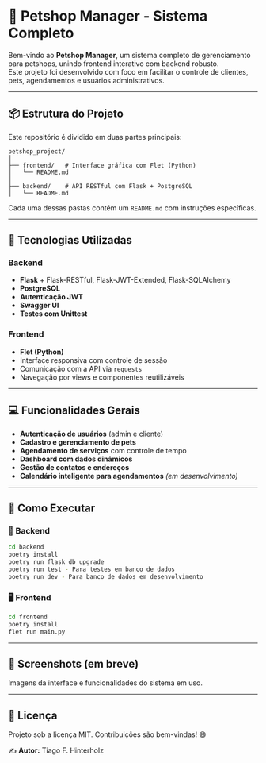 # 🐾 Petshop Manager - Sistema Completo

Bem-vindo ao **Petshop Manager**, um sistema completo de gerenciamento para petshops, unindo frontend interativo com backend robusto.  
Este projeto foi desenvolvido com foco em facilitar o controle de clientes, pets, agendamentos e usuários administrativos.

---

## 📦 Estrutura do Projeto

Este repositório é dividido em duas partes principais:

```
petshop_project/
│
├── frontend/   # Interface gráfica com Flet (Python)
│   └── README.md
│
├── backend/    # API RESTful com Flask + PostgreSQL
│   └── README.md
```

Cada uma dessas pastas contém um `README.md` com instruções específicas.

---

## 🚀 Tecnologias Utilizadas

### Backend
- **Flask** + Flask-RESTful, Flask-JWT-Extended, Flask-SQLAlchemy
- **PostgreSQL**
- **Autenticação JWT**
- **Swagger UI**
- **Testes com Unittest**

### Frontend
- **Flet (Python)**
- Interface responsiva com controle de sessão
- Comunicação com a API via `requests`
- Navegação por views e componentes reutilizáveis

---

## 💻 Funcionalidades Gerais

- **Autenticação de usuários** (admin e cliente)
- **Cadastro e gerenciamento de pets**
- **Agendamento de serviços** com controle de tempo
- **Dashboard com dados dinâmicos**
- **Gestão de contatos e endereços**
- **Calendário inteligente para agendamentos** *(em desenvolvimento)*

---

## 🧭 Como Executar

### 🔧 Backend
```bash
cd backend
poetry install
poetry run flask db upgrade
poetry run test - Para testes em banco de dados
poetry run dev - Para banco de dados em desenvolvimento
```

### 🖥️ Frontend
```bash
cd frontend
poetry install
flet run main.py
```

---

## 📸 Screenshots (em breve)

Imagens da interface e funcionalidades do sistema em uso.

---

## 📜 Licença

Projeto sob a licença MIT. Contribuições são bem-vindas! 😄

✍️ **Autor:** Tiago F. Hinterholz

